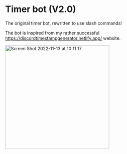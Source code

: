 # Timer bot (V2.0)

The original timer bot, rewritten to use slash commands!

The bot is inspired from my rather successful https://discordtimestampgenerator.netlify.app/ website.

<img width="331" alt="Screen Shot 2022-11-13 at 10 11 17" src="https://user-images.githubusercontent.com/61964090/201502290-66ab64ea-8847-41c6-b3c7-05a77544ef10.png">
